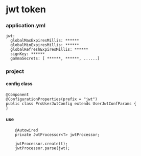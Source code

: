 # jwt token

### application.yml
```
jwt:
  globalMaxExpiresMillis: ******
  globalMinExpiresMillis: ******
  globalRefreshExpiresMillis: ******
  signKey: ******
  gammaSecrets: [ ******, ******, ......]
```




### project
#### config class
```
@Component
@ConfigurationProperties(prefix = "jwt")
public class ProUserJwtConfig extends UserJwtConfParams {
}
```

#### use
```
    @Autowired
    private JwtProcessor<T> jwtProcessor;

    jwtProcessor.create(t);
    jwtProcessor.parse(jwt);
```